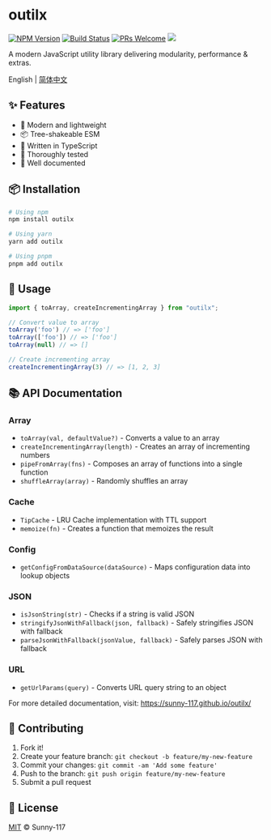 # outilx

[![NPM Version](https://img.shields.io/npm/v/outilx.svg)](https://www.npmjs.com/package/outilx)
[![Build Status](https://img.shields.io/github/workflow/status/sunny-117/outilx/CI)](https://github.com/sunny-117/outilx/actions)
[![PRs Welcome](https://img.shields.io/badge/PRs-welcome-brightgreen.svg)](http://makeapullrequest.com)
[![](https://img.shields.io/github/followers/sunny-117.svg?style=social&label=Follow%20Me)](https://github.com/Sunny-117)

A modern JavaScript utility library delivering modularity, performance & extras.

English | [简体中文](./README.md)

## ✨ Features

- 🚀 Modern and lightweight
- 📦 Tree-shakeable ESM
- 💪 Written in TypeScript
- 🧪 Thoroughly tested
- 📝 Well documented

## 📦 Installation

```bash
# Using npm
npm install outilx

# Using yarn
yarn add outilx

# Using pnpm
pnpm add outilx
```

## 🔨 Usage

```javascript
import { toArray, createIncrementingArray } from "outilx";

// Convert value to array
toArray('foo') // => ['foo']
toArray(['foo']) // => ['foo']
toArray(null) // => []

// Create incrementing array
createIncrementingArray(3) // => [1, 2, 3]
```

## 📚 API Documentation

### Array

- `toArray(val, defaultValue?)` - Converts a value to an array
- `createIncrementingArray(length)` - Creates an array of incrementing numbers
- `pipeFromArray(fns)` - Composes an array of functions into a single function
- `shuffleArray(array)` - Randomly shuffles an array

### Cache

- `TipCache` - LRU Cache implementation with TTL support
- `memoize(fn)` - Creates a function that memoizes the result

### Config

- `getConfigFromDataSource(dataSource)` - Maps configuration data into lookup objects

### JSON

- `isJsonString(str)` - Checks if a string is valid JSON
- `stringifyJsonWithFallback(json, fallback)` - Safely stringifies JSON with fallback
- `parseJsonWithFallback(jsonValue, fallback)` - Safely parses JSON with fallback

### URL

- `getUrlParams(query)` - Converts URL query string to an object

For more detailed documentation, visit: https://sunny-117.github.io/outilx/

## 🤝 Contributing

1. Fork it!
2. Create your feature branch: `git checkout -b feature/my-new-feature`
3. Commit your changes: `git commit -am 'Add some feature'`
4. Push to the branch: `git push origin feature/my-new-feature`
5. Submit a pull request

## 📄 License

[MIT](LICENSE) © Sunny-117 